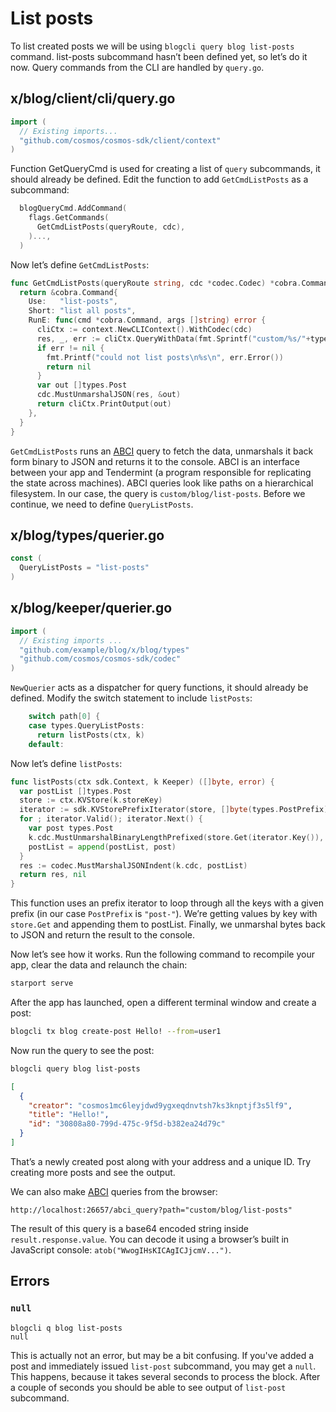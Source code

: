 # List posts

To list created posts we will be using `blogcli query blog list-posts` command. list-posts subcommand hasn’t been defined yet, so let’s do it now. Query commands from the CLI are handled by `query.go`.

## x/blog/client/cli/query.go

```go
import (
  // Existing imports...
  "github.com/cosmos/cosmos-sdk/client/context"
)
```

Function GetQueryCmd is used for creating a list of `query` subcommands, it should already be defined. Edit the function to add `GetCmdListPosts` as a subcommand:

```go
  blogQueryCmd.AddCommand(
    flags.GetCommands(
      GetCmdListPosts(queryRoute, cdc),
    )...,
  )
```

Now let’s define `GetCmdListPosts`:

```go
func GetCmdListPosts(queryRoute string, cdc *codec.Codec) *cobra.Command {
  return &cobra.Command{
    Use:   "list-posts",
    Short: "list all posts",
    RunE: func(cmd *cobra.Command, args []string) error {
      cliCtx := context.NewCLIContext().WithCodec(cdc)
      res, _, err := cliCtx.QueryWithData(fmt.Sprintf("custom/%s/"+types.QueryListPosts, queryRoute), nil)
      if err != nil {
        fmt.Printf("could not list posts\n%s\n", err.Error())
        return nil
      }
      var out []types.Post
      cdc.MustUnmarshalJSON(res, &out)
      return cliCtx.PrintOutput(out)
    },
  }
}
```

`GetCmdListPosts` runs an [ABCI](https://docs.tendermint.com/master/spec/abci/) query to fetch the data, unmarshals it back form binary to JSON and returns it to the console. ABCI is an interface between your app and Tendermint (a program responsible for replicating the state across machines). ABCI queries look like paths on a hierarchical filesystem. In our case, the query is `custom/blog/list-posts`. Before we continue, we need to define `QueryListPosts`.

## x/blog/types/querier.go

```go
const (
  QueryListPosts = "list-posts"
)
```

## x/blog/keeper/querier.go

```go
import (
  // Existing imports ...
  "github.com/example/blog/x/blog/types"
  "github.com/cosmos/cosmos-sdk/codec"
)
```

`NewQuerier` acts as a dispatcher for query functions, it should already be defined. Modify the switch statement to include `listPosts`:

```go
    switch path[0] {
    case types.QueryListPosts:
      return listPosts(ctx, k)
    default:
```

Now let’s define `listPosts`:

```go
func listPosts(ctx sdk.Context, k Keeper) ([]byte, error) {
  var postList []types.Post
  store := ctx.KVStore(k.storeKey)
  iterator := sdk.KVStorePrefixIterator(store, []byte(types.PostPrefix))
  for ; iterator.Valid(); iterator.Next() {
    var post types.Post
    k.cdc.MustUnmarshalBinaryLengthPrefixed(store.Get(iterator.Key()), &post)
    postList = append(postList, post)
  }
  res := codec.MustMarshalJSONIndent(k.cdc, postList)
  return res, nil
}
```

This function uses an prefix iterator to loop through all the keys with a given prefix (in our case `PostPrefix` is `"post-"`). We’re getting values by key with `store.Get` and appending them to postList. Finally, we unmarshal bytes back to JSON and return the result to the console.

Now let’s see how it works. Run the following command to recompile your app, clear the data and relaunch the chain:

```sh
starport serve
```

After the app has launched, open a different terminal window and create a post:

```sh
blogcli tx blog create-post Hello! --from=user1
```

Now run the query to see the post:

```sh
blogcli query blog list-posts
```

```json
[
  {
    "creator": "cosmos1mc6leyjdwd9ygxeqdnvtsh7ks3knptjf3s5lf9",
    "title": "Hello!",
    "id": "30808a80-799d-475c-9f5d-b382ea24d79c"
  }
]
```

That’s a newly created post along with your address and a unique ID. Try creating more posts and see the output.

We can also make [ABCI](https://docs.tendermint.com/master/spec/abci/) queries from the browser:

```
http://localhost:26657/abci_query?path="custom/blog/list-posts"
```

The result of this query is a base64 encoded string inside `result.response.value`. You can decode it using a browser’s built in JavaScript console: `atob("WwogIHsKICAgICJjcmV...")`.

## Errors

### `null`

```
blogcli q blog list-posts
null
```

This is actually not an error, but may be a bit confusing. If you've added a post and immediately issued `list-post` subcommand, you may get a `null`. This happens, because it takes several seconds to process the block. After a couple of seconds you should be able to see output of `list-post` subcommand.
